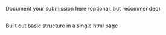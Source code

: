 Document your submission here (optional, but recommended)

##

Built out basic structure in a single html page
